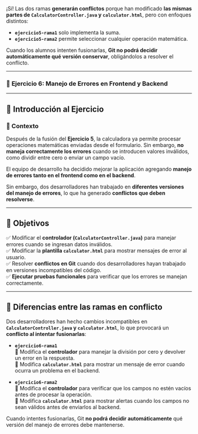 ¡Sí! Las dos ramas **generarán conflictos** porque han modificado **las mismas partes de `CalculatorController.java` y `calculator.html`**, pero con enfoques distintos:

- **`ejercicio5-rama1`** solo implementa la suma.
- **`ejercicio5-rama2`** permite seleccionar cualquier operación matemática.

Cuando los alumnos intenten fusionarlas, **Git no podrá decidir automáticamente qué versión conservar**, obligándolos a resolver el conflicto.

---

### 🚀 **Ejercicio 6: Manejo de Errores en Frontend y Backend**

---

## **📜 Introducción al Ejercicio**

### **📌 Contexto**
Después de la fusión del **Ejercicio 5**, la calculadora ya permite procesar operaciones matemáticas enviadas desde el formulario. Sin embargo, **no maneja correctamente los errores** cuando se introducen valores inválidos, como dividir entre cero o enviar un campo vacío.

El equipo de desarrollo ha decidido mejorar la aplicación agregando **manejo de errores tanto en el frontend como en el backend**.

Sin embargo, dos desarrolladores han trabajado en **diferentes versiones del manejo de errores**, lo que ha generado **conflictos que deben resolverse**.

---

## **🎯 Objetivos**
✅ Modificar el **controlador (`CalculatorController.java`)** para manejar errores cuando se ingresan datos inválidos.  
✅ Modificar la **plantilla `calculator.html`** para mostrar mensajes de error al usuario.  
✅ Resolver **conflictos en Git** cuando dos desarrolladores hayan trabajado en versiones incompatibles del código.  
✅ **Ejecutar pruebas funcionales** para verificar que los errores se manejan correctamente.

---

## **🔀 Diferencias entre las ramas en conflicto**
Dos desarrolladores han hecho cambios incompatibles en **`CalculatorController.java` y `calculator.html`**, lo que provocará un **conflicto al intentar fusionarlas**:

- **`ejercicio6-rama1`**  
  🔹 Modifica el **controlador** para manejar la división por cero y devolver un error en la respuesta.  
  🔹 Modifica **`calculator.html`** para mostrar un mensaje de error cuando ocurra un problema en el backend.

- **`ejercicio6-rama2`**  
  🔹 Modifica el **controlador** para verificar que los campos no estén vacíos antes de procesar la operación.  
  🔹 Modifica **`calculator.html`** para mostrar alertas cuando los campos no sean válidos antes de enviarlos al backend.

Cuando intentes fusionarlas, Git **no podrá decidir automáticamente** qué versión del manejo de errores debe mantenerse.

